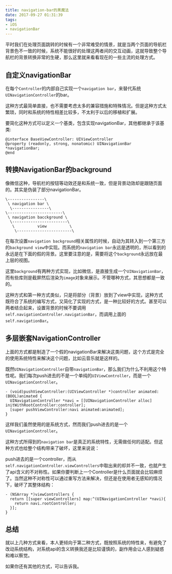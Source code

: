 ```yaml
---
title: navigation-bar的黑魔法
date: 2017-09-27 01:31:39
tags:
- iOS
- navigationBar
---
```


平时我们在处理页面跳转的时候有一个非常难受的情景，就是当两个页面的导航栏背景色不一致的时候，系统不能很好的处理这两者间的交互动画，这就导致整个导航栏的背景转换非常的生硬，那么这里就来看看现在的一些主流的处理方式。

<!--more-->

## 自定义navigationBar

在每个`Controller`的内部自己实现一个`navigation bar`，来替代系统`UINavigationController`的bar。

这种方式最简单直接，也不需要考虑太多的兼容措施和特殊情况。但是这种方式太繁琐，同时和系统的特性相差比较多，不太利于以后的移植和扩展。

要简化这种方式可以定义一个基类，包含实现navigationBar，其他都继承于该基类:

```objc
@interface BaseViewController: UIViewController
@property (readonly, strong, nonatomic) UINavigationBar *navigationBar;
@end
```

## 转换NavigationBar的background

像微信这种，导航栏的按钮等动效还是和系统一致，但是背景动效却是跟随页面的。其实是伪装了部分navigationBar。

```
\----------------\
 \ navigation bar \
  \----------------\
\------------------------\
 \ navigation bacckground \
  \------------------------\
   \          view          \
    \------------------------\
```

在每次设置`navigation background`相关属性的时候，自动为其转入到一个第三方的`background view`中实现。而系统的`navigation bar`永远是透明的，所以看到的永远是在下面的假的背景。这里要注意的是，需要将这个`background`永远放在最上层的视图。

这里`background`有两种方式实现，比如微信，是直接生成一个`UINavigationBar`，而有些库则是截屏然后渲染为`image`对象来展示。不管哪种方式，其思想都是一致的。

这种方式和第一种方式类似，只是将部分（背景）放到了view中实现，这种方式既符合了系统的编写方式，又简化了实现的方式，是一种比较好的方式。甚至可以两者结合起来，设置背景的时候不要调用`self.navigationController.navigationBar`，而调用上面的`self.navigationBar`。

## 多层嵌套NavigationController

上面的方式都是制造了一个假的navigationBar来解决这类问题，这个方式是完全的使用系统特性来解决这个问题，比如云音乐就是这样的。

既然`UINavigationController`自带`navigationBar`，那么我们为什么不利用这个特性呢。我们每次push进去的不是一个单纯的`UIViewController`，而是一个`UINavigationController`。

```objc
- (void)pushViewController:(UIViewController *)controller animated:(BOOL)animated {
  UINavigationController *navi = [[UINavigationController alloc] initWithRootController:controller];
  [super pushViewController:navi animated:animated];
}
```

这样我们虽然使用的是系统方式，然而我们push进去的是一个`UINavigationController`。

这种方式所得到的`navigation bar`是真正的系统特性，无需做任何的适配。但这种方式也给整个结构带来了破坏，这里来说说：

push进去的是一个controller，而从`self.navigationController.viewControllers`中取出来的却并不一致，也就产生了api含义的不对称性。如果你要判断上一个Controller是什么页面就会比较麻烦了。当然这种不对称性可以通过重写方法来解决，但还是在使用者无感知的情况下，破坏了其整体结构：

```objc
- (NSArray *)viewControllers {
  return [[super viewControllers] map:^(UINavigationController *navi){
    return navi.rootController;
  }];
}
```

## 总结

就以上几种方式来看，本人更倾向于第二种方式，既按照系统的特性来，有避免了改动系统结构，对系统api的含义转换我还是比较谨慎的，副作用会让人感到疑惑和难以察觉。

如果你还有其他的方式，可以告诉我。
